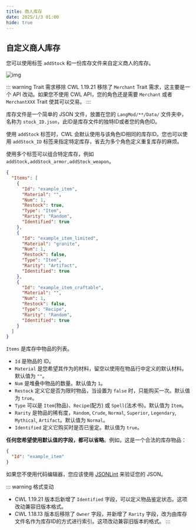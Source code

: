 ```yaml
---
title: 商人库存
date: 2025/1/3 01:00
hide: true
---
```


## 自定义商人库存

您可以使用标签 `addStock` 和一份库存文件来自定义商人的库存。

![img](https://i.postimg.cc/59gzM54K/image.png)

::: warning Trait 需求移除
CWL 1.19.21 移除了 `Merchant` Trait 需求，这主要是一个 API 改动。如果您不使用 CWL API，您的角色还是需要 `Merchant` 或者 `MerchantXXX` Trait 使其可以交易。
:::

库存文件是一个简单的 JSON 文件，放置在您的 `LangMod/**/Data/` 文件夹中，名称为 `stock_ID.json`，此ID是库存文件的独特ID或者您的角色ID。

使用 `addStock` 标签时，CWL 会默认使用与该角色ID相同的库存ID。您也可以使用 `addStock_ID` 标签来指定特定库存，省去为多个角色定义重复库存的麻烦。

使用多个标签可以组合特定库存，例如 `addStock,addStock_armor,addStock_weapon`。

```json
{
  "Items": [
    {
      "Id": "example_item",
      "Material": "",
      "Num": 1,
      "Restock": true,
      "Type": "Item",
      "Rarity": "Random",
      "Identified": true
    },
    {
      "Id": "example_item_limited",
      "Material": "granite",
      "Num": 1,
      "Restock": false,
      "Type": "Item",
      "Rarity": "Artifact",
      "Identified": true
    },
    {
      "Id": "example_item_craftable",
      "Material": "",
      "Num": 1,
      "Restock": false,
      "Type": "Recipe",
      "Rarity": "Random",
      "Identified": true
    }
  ]
}
```

`Items` 是库存中物品的列表。

+ `Id` 是物品的 ID。
+ `Material` 是您希望其作为的材料，留空以使用在物品行中定义的默认材料。默认值为 `""`。
+ `Num` 是堆叠中物品的数量。默认值为 `1`。
+ `Restock` 定义它是否为限时物品，当设置为 `false` 时，只能购买一次。默认值为 `true`。
+ `Type` 可以是 `Item`(物品)、`Recipe`(配方) 或 `Spell`(法术书)。默认值为 `Item`。
+ `Rarity` 是物品的稀有度，`Random`, `Crude`, `Normal`, `Superior`, `Legendary`, `Mythical`, `Artifact`。默认值为 `Normal`。
+ `Identified` 定义它购买时是否已鉴定。默认值为 `true`。

**任何您希望使用默认值的字段，都可以省略**。例如，这是一个合法的库存物品：
```json
{
  "Id": "example_item"
}
```

如果您不使用代码编辑器，您应该使用 [JSONLint](https://jsonlint.com/) 来验证您的 JSON。

::: warning 格式变动
+ CWL 1.19.21 版本后新增了 `Identified` 字段，可以定义物品鉴定状态。这项改动兼容旧版本格式。
+ CWL 1.18.13 版本后移除了 `Owner` 字段，并新增了 `Rarity` 字段，改为由库存文件名作为库存ID的方式进行索引。这项改动兼容旧版本的格式。
:::
